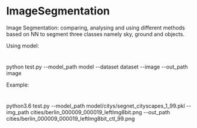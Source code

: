 # ImageSegmentation
Image Segmentation:
comparing, analysing and using different methods based on NN to segment three classes namely sky, ground and objects.

Using model:
#
python test.py --model_path model --dataset dataset --image --out_path image

Example:
#
python3.6 test.py --model_path model/citys/segnet_cityscapes_1_99.pkl --img_path cities/berlin_000009_000019_leftImg8bit.png --out_path cities/berlin_000009_000019_leftImg8bit_ctl_99.png


